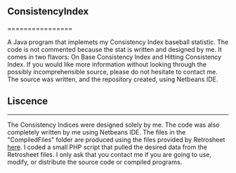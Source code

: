 ## ConsistencyIndex
================

A Java program that implemets my Consistency Index baseball statistic.  The code is not commented because the stat is written and designed by me.  It comes in two flavors: On Base Consistency Index and Hitting Consistency Index.  If you would like more information without looking through the possibly incomprehensible source, please do not hesitate to contact me.  The source was written, and the repository created, using Netbeans IDE.

## Liscence
-----------
The Consistency Indices were designed solely by me.  The code was also completely written by me using Netbeans IDE.  The files in the "CompiledFiles" folder are produced using the files provided by Retrosheet [here](http://www.retrosheet.org/game.htm).  I coded a small PHP script that pulled the desired data from the Retrosheet files.  I only ask that you contact me if you are going to use, modify, or distribute the source code or compiled programs.
